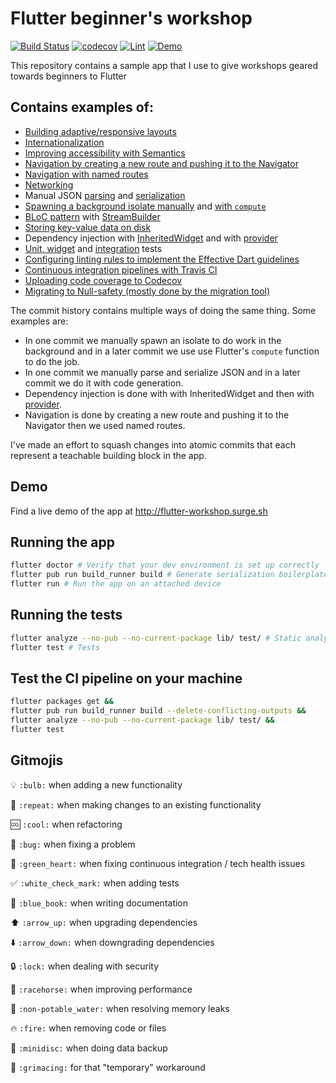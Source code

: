 # Flutter beginner's workshop

[![Build Status](https://travis-ci.com/toureholder/flutter_workshop.svg?branch=master)](https://travis-ci.com/toureholder/flutter_workshop)
[![codecov](https://codecov.io/gh/toureholder/flutter_workshop/branch/master/graph/badge.svg?token=XOk497Byof)](https://codecov.io/gh/toureholder/flutter_workshop)
[![Lint](https://img.shields.io/badge/style-pedantic-blue.svg)](https://github.com/dart-lang/pedantic)
[![Demo](https://img.shields.io/badge/live-demo-orange.svg)](http://flutter-workshop.surge.sh)

This repository contains a sample app that I use to give workshops geared towards beginners to Flutter

## Contains examples of:
* [Building adaptive/responsive layouts](https://github.com/toureholder/flutter_workshop/compare/f101b8b...f93ce68)
* [Internationalization](https://github.com/toureholder/flutter_workshop/commit/e593145c0adb89e9756a1218207db3d2e0f8cedc)
* [Improving accessibility with Semantics](https://github.com/toureholder/flutter_workshop/commit/0860dd7a79788f9b340361b922688a3aa74b5720)
* [Navigation by creating a new route and pushing it to the Navigator](https://github.com/toureholder/flutter_workshop/commit/4e93b50ede90788a3a4f9ce489c29543139ecedc)
* [Navigation with named routes](https://github.com/toureholder/flutter_workshop/commit/94c77b94bbc01d7d9c53cee7b6b517b06be8fd73)
* [Networking](https://github.com/toureholder/flutter_workshop/commit/be6a4c42a115dff214ad1060ba1b87fe68672b08)
* Manual JSON [parsing](https://github.com/toureholder/flutter_workshop/commit/cd046f7a80a23a0251c9d0ae7df100fb9e84f6bb) and [serialization](https://github.com/toureholder/flutter_workshop/commit/966b3ecf40a085e3a44b360d1edcb022932a5355)
* [Spawning a background isolate manually](https://github.com/toureholder/flutter_workshop/commit/c9c237c79c9f643b0d4eac085640085b48a87641) and [with `compute`](https://github.com/toureholder/flutter_workshop/commit/f42e14c3d396f01f1cb34c295ffd15da0e4f5294)
* [BLoC pattern](https://github.com/toureholder/flutter_workshop/commit/4ab67f6c3b44d919b5a97edd8431e057ac080b9f) with [StreamBuilder](https://github.com/toureholder/flutter_workshop/blob/master/lib/feature/home/home.dart#L113)
* [Storing key-value data on disk](https://github.com/toureholder/flutter_workshop/blob/master/lib/service/shared_preferences_storage.dart)
* Dependency injection with [InheritedWidget](https://github.com/toureholder/flutter_workshop/commit/80e73245529a2b99be06daace8dc0f39a9e3e64c) and with [provider](https://github.com/toureholder/flutter_workshop/blob/master/lib/base/dependencies.dart)
* [Unit, widget](https://github.com/toureholder/flutter_workshop/tree/master/test) and [integration](https://github.com/toureholder/flutter_workshop/blob/master/test_driver/app_test.dart) tests
* [Configuring linting rules to implement the Effective Dart guidelines](https://github.com/toureholder/flutter_workshop/commit/ccf6b86b02b9b80fa5316a2c212af9438ead7366)
* [Continuous integration pipelines with Travis CI](https://github.com/toureholder/flutter_workshop/blob/master/.travis.yml)
* [Uploading code coverage to Codecov](https://github.com/toureholder/flutter_workshop/commit/38f87f6ce4cdaa6f5a1efb801306ca5148d49392)
* [Migrating to Null-safety (mostly done by the migration tool)](https://github.com/toureholder/flutter_workshop/commit/1ec21dd0109b157b5c3af81ec22de8b5c007a191)

The commit history contains multiple ways of doing the same thing. Some examples are:
- In one commit we manually spawn an isolate to do work in the background and in a later commit we use use Flutter's `compute` function to do the job.
- In one commit we manually parse and serialize JSON and in a later commit we do it with code generation.
- Dependency injection is done with with InheritedWidget and then with [provider](https://github.com/rrousselGit/provider).
- Navigation is done by creating a new route and pushing it to the Navigator then we used named routes.

I've made an effort to squash changes into atomic commits that each represent a teachable building block in the app.

## Demo
Find a live demo of the app at http://flutter-workshop.surge.sh
  
## Running the app

```sh
flutter doctor # Verify that your dev environment is set up correctly
flutter pub run build_runner build # Generate serialization boilerplate code
flutter run # Run the app on an attached device
```

## Running the tests
```sh
flutter analyze --no-pub --no-current-package lib/ test/ # Static analysis
flutter test # Tests
```

## Test the CI pipeline on your machine
```sh
flutter packages get &&
flutter pub run build_runner build --delete-conflicting-outputs &&
flutter analyze --no-pub --no-current-package lib/ test/ &&
flutter test
```

## Gitmojis
:bulb: `:bulb:` when adding a new functionality

:repeat: `:repeat:` when making changes to an existing functionality

:cool: `:cool:` when refactoring

:bug: `:bug:` when fixing a problem

:green_heart: `:green_heart:` when fixing continuous integration / tech health issues

:white_check_mark: `:white_check_mark:` when adding tests

:blue_book: `:blue_book:` when writing documentation

:arrow_up: `:arrow_up:` when upgrading dependencies

:arrow_down: `:arrow_down:` when downgrading dependencies

:lock: `:lock:` when dealing with security

:racehorse: `:racehorse:` when improving performance

:non-potable_water: `:non-potable_water:` when resolving memory leaks

:fire: `:fire:` when removing code or files

:minidisc: `:minidisc:` when doing data backup

:grimacing: `:grimacing:` for that "temporary" workaround